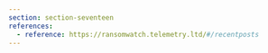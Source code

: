 ```yaml
---
section: section-seventeen
references:
  - reference: https://ransomwatch.telemetry.ltd/#/recentposts
---
```

